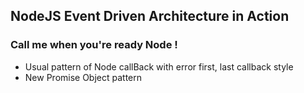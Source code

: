 ## NodeJS Event Driven Architecture in Action

### Call me when you're ready Node !

* Usual pattern of Node callBack with error first, last callback style
* New Promise Object pattern

